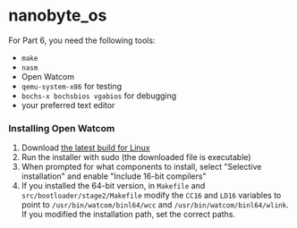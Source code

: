 # nanobyte_os
For Part 6, you need the following tools:
* `make`
* `nasm`
* Open Watcom
* `qemu-system-x86` for testing
* `bochs-x bochsbios vgabios` for debugging
* your preferred text editor

### Installing Open Watcom

1. Download [the latest build for Linux](https://github.com/open-watcom/open-watcom-v2/releases)
1. Run the installer with sudo (the downloaded file is executable)
1. When prompted for what components to install, select "Selective installation" and enable "Include 16-bit compilers"
1. If you installed the 64-bit version, in `Makefile` and `src/bootloader/stage2/Makefile` modify the `CC16` and `LD16` variables to point to `/usr/bin/watcom/binl64/wcc` and `/usr/bin/watcom/binl64/wlink`. If you modified the installation path, set the correct paths.
